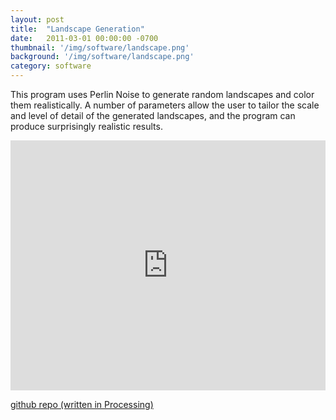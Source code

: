 ```yaml
---
layout: post
title:  "Landscape Generation"
date:   2011-03-01 00:00:00 -0700
thumbnail: '/img/software/landscape.png'
background: '/img/software/landscape.png'
category: software
---
```

This program uses Perlin Noise to generate random landscapes and color them realistically. A number of parameters allow the user to tailor the scale and level of detail of the generated landscapes, and the program can produce surprisingly realistic results.

<iframe width="100%" height="400" src="https://www.youtube.com/embed/itqsLlCodb0" title="YouTube video player" frameborder="0" allow="accelerometer; autoplay; clipboard-write; encrypted-media; gyroscope; picture-in-picture" allowfullscreen></iframe>

[github repo (written in Processing)](https://github.com/eschluntz/LandscapeGenerator)